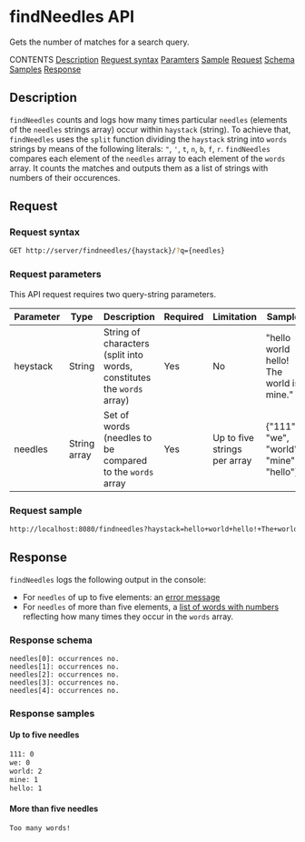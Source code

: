 # findNeedles API

Gets the number of matches for a search query.

CONTENTS
[Description](#description)
  [Reguest syntax](#description)
  [Paramters](#description)
  [Sample](#description)
[Request](#request)
  [Schema](#description)
  [Samples](#description)
[Response](#response)

## Description

`findNeedles` counts and logs how many times particular `needles` (elements of the `needles` strings array) occur within `haystack` (string). To achieve that, `findNeedles` uses the `split` function dividing the `haystack` string into `words` strings by means of the following literals: `"`, `'`, `t`, `n`, `b`, `f`, `r`. `findNeedles` compares each element of the `needles` array to each element of the `words` array. It counts the matches and outputs them as a list of strings with numbers of their occurences.

## Request

### Request syntax

```bash
GET http://server/findneedles/{haystack}/?q={needles}
```

### Request parameters

This API request requires two query-string parameters.

|Parameter|Type|Description|Required|Limitation|Sample|
|---|---|---|---|---|---|
|heystack|String|String of characters (split into words, constitutes the `words` array)|Yes|No|"hello world hello! The world is mine."|
|needles|String array|Set of words (needles to be compared to the `words` array|Yes|Up to five strings per array|{"111", "we", "world", "mine", "hello"}|

### Request sample

```bash
http://localhost:8080/findneedles?haystack=hello+world+hello!+The+world+is+mine.&needles=111&needles=we&needles=world&needles=mine&needles=hello
```

## Response

`findNeedles` logs the following output in the console:
* For `needles` of up to five elements: an [error message](#more-than-five-needles) 
* For `needles` of more than five elements, a [list of words with numbers](#up-to-five-needles) reflecting how many times they occur in the `words` array.

### Response schema

```shell
needles[0]: occurrences no.
needles[1]: occurrences no.
needles[2]: occurrences no.
needles[3]: occurrences no.
needles[4]: occurrences no.
```

### Response samples

#### Up to five needles

```bash
111: 0
we: 0
world: 2
mine: 1
hello: 1
```

#### More than five needles

```bash
Too many words!
```


